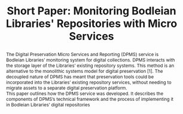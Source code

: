 ---
abstract: The Digital Preservation Micro Services and Reporting (DPMS) service is
  Bodleian Libraries’ monitoring system for digital collections. DPMS interacts with
  the storage layer of the Libraries’ existing repository systems. This method is
  an alternative to the monolithic systems model for digital preservation [1]. The
  decoupled nature of DPMS has meant that preservation tools could be incorporated
  into the Libraries’ existing repository services, without needing to migrate assets
  to a separate digital preservation platform.  <br />This paper outlines how the
  DPMS service was developed. It describes the components of DPMS’s technical framework
  and the process of implementing it in Bodleian Libraries’ digital repositories
creators:
- Mooney, James
date: null
document_url: https://az659834.vo.msecnd.net/eventsairwesteuprod/production-inconference-public/344108bbc45d4acc85b264b0b128fd52
grand_parent: iPRES
institutions:
- Bodleian Libraries, University Of Oxford
keywords:
- micro services
- open source
- reporting
landing_page_url: null
language: eng
layout: publication
license: CC-BY 4.0 International
notes_url: null
parent: iPRES 2022
presentation_url: null
size: null
source_name: iPRES
title: 'Short Paper: Monitoring Bodleian Libraries'' Repositories with Micro Services'
type: short paper
year: 2022
---